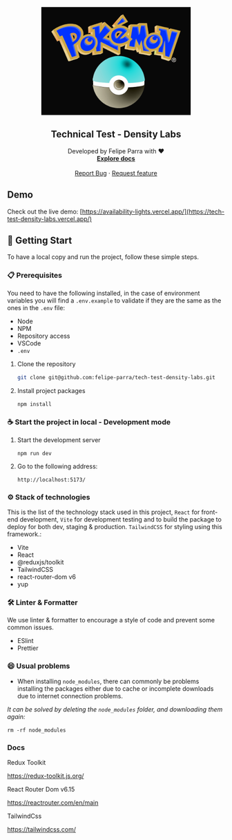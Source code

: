 <div align="center">
  <a href="https://github.com/felipe-parra/tech-test-density-labs">
    <img src="https://github.com/felipe-parra/tech-test-density-labs/blob/pokemon/src/assets/Pokemon-Logo.png" alt="Logo" width="auto" height="250"
    style="filter: brightness(1) invert(1);"
    >
  </a>

<h2 align="center">Technical Test - Density Labs</h2>

  <p align="center">
  Developed by Felipe Parra with ❤️
    <br />
    <a href="https://github.com/felipe-parra/tech-test-density-labs"><strong>Explore docs</strong></a>
    <br />
    <br />
    <!-- <a href="https://github.com/hellodoctormx/issues">View Demo</a>
    · -->
    <a href="https://github.com/felipe-parra/tech-test-density-labs/issues">Report Bug</a>
    ·
    <a href="https://github.com/felipe-parra/tech-test-density-labs/issues">Request feature</a>
  </p>
</div>

## Demo
Check out the live demo: [https://availability-lights.vercel.app/](https://tech-test-density-labs.vercel.app/)

## 🚀 Getting Start

To have a local copy and run the project, follow these simple steps.

### 📋 Prerequisites

You need to have the following installed, in the case of environment variables you will find a `.env.example` to validate if they are the same as the ones in the `.env` file:

- Node
- NPM
- Repository access
- VSCode
- `.env`

1. Clone the repository

   ```sh
   git clone git@github.com:felipe-parra/tech-test-density-labs.git
   ```

2. Install project packages

   ```sh
   npm install
   ```

### ☕ Start the project in local - Development mode

1.  Start the development server

    ```
    npm run dev
    ```

2.  Go to the following address:
    ```
    http://localhost:5173/
    ```

### ⚙ Stack of technologies

This is the list of the technology stack used in this project, `React` for front-end development, `Vite` for development testing and to build the package to deploy for both dev, staging & production. `TailwindCSS` for styling using this framework.:

- Vite
- React
- @reduxjs/toolkit
- TailwindCSS
- react-router-dom v6
- yup

### 🛠 Linter & Formatter

We use linter & formatter to encourage a style of code and prevent some common issues.

- ESlint
- Prettier

### 😄 Usual problems

- When installing `node_modules`, there can commonly be problems installing the packages either due to cache or incomplete downloads due to internet connection problems.

_It can be solved by deleting the `node_modules` folder, and downloading them again:_

```
rm -rf node_modules
```

### Docs

Redux Toolkit

https://redux-toolkit.js.org/

React Router Dom v6.15

https://reactrouter.com/en/main

TailwindCss

https://tailwindcss.com/
